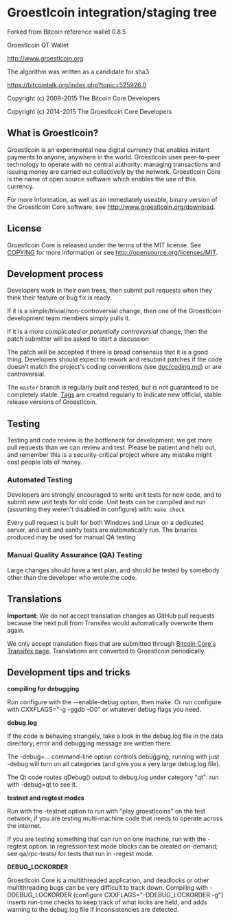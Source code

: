 Groestlcoin integration/staging tree
=================================
Forked from Bitcoin reference wallet 0.8.5

Groestlcoin QT Wallet

http://www.groestlcoin.org

The algorithm was written as a candidate for sha3

https://bitcointalk.org/index.php?topic=525926.0

Copyright (c) 2009-2015 The Bitcoin Core Developers

Copyright (c) 2014-2015 The Groestlcoin Core Developers

What is Groestlcoin?
-----------------

Groestlcoin is an experimental new digital currency that enables instant payments to
anyone, anywhere in the world. Groestlcoin uses peer-to-peer technology to operate
with no central authority: managing transactions and issuing money are carried
out collectively by the network. Groestlcoin Core is the name of open source
software which enables the use of this currency.

For more information, as well as an immediately useable, binary version of
the Groestlcoin Core software, see http://www.groestlcoin.org/download.

License
-------

Groestlcoin Core is released under the terms of the MIT license. See [COPYING](COPYING) for more
information or see http://opensource.org/licenses/MIT.

Development process
-------------------

Developers work in their own trees, then submit pull requests when they think
their feature or bug fix is ready.

If it is a simple/trivial/non-controversial change, then one of the Groestlcoin
development team members simply pulls it.

If it is a *more complicated or potentially controversial* change, then the patch
submitter will be asked to start a discussion 

The patch will be accepted if there is broad consensus that it is a good thing.
Developers should expect to rework and resubmit patches if the code doesn't
match the project's coding conventions (see [doc/coding.md](doc/coding.md)) or are
controversial.

The `master` branch is regularly built and tested, but is not guaranteed to be
completely stable. [Tags](https://github.com/groestlcoin/groestlcoin/tags) are created
regularly to indicate new official, stable release versions of Groestlcoin.

Testing
-------

Testing and code review is the bottleneck for development; we get more pull
requests than we can review and test. Please be patient and help out, and
remember this is a security-critical project where any mistake might cost people
lots of money.

### Automated Testing

Developers are strongly encouraged to write unit tests for new code, and to
submit new unit tests for old code. Unit tests can be compiled and run (assuming they weren't disabled in configure) with: `make check`

Every pull request is built for both Windows and Linux on a dedicated server,
and unit and sanity tests are automatically run. The binaries produced may be
used for manual QA testing

### Manual Quality Assurance (QA) Testing

Large changes should have a test plan, and should be tested by somebody other
than the developer who wrote the code.

Translations
------------

**Important**: We do not accept translation changes as GitHub pull requests because the next
pull from Transifex would automatically overwrite them again.

We only accept translation fixes that are submitted through [Bitcoin Core's Transifex page](https://www.transifex.com/projects/p/bitcoin/).
Translations are converted to Groestlcoin periodically.

Development tips and tricks
---------------------------

**compiling for debugging**

Run configure with the --enable-debug option, then make. Or run configure with
CXXFLAGS="-g -ggdb -O0" or whatever debug flags you need.

**debug.log**

If the code is behaving strangely, take a look in the debug.log file in the data directory;
error and debugging message are written there.

The -debug=... command-line option controls debugging; running with just -debug will turn
on all categories (and give you a very large debug.log file).

The Qt code routes qDebug() output to debug.log under category "qt": run with -debug=qt
to see it.

**testnet and regtest modes**

Run with the -testnet option to run with "play groestlcoins" on the test network, if you
are testing multi-machine code that needs to operate across the internet.

If you are testing something that can run on one machine, run with the -regtest option.
In regression test mode blocks can be created on-demand; see qa/rpc-tests/ for tests
that run in -regest mode.

**DEBUG_LOCKORDER**

Groestlcoin Core is a multithreaded application, and deadlocks or other multithreading bugs
can be very difficult to track down. Compiling with -DDEBUG_LOCKORDER (configure
CXXFLAGS="-DDEBUG_LOCKORDER -g") inserts run-time checks to keep track of what locks
are held, and adds warning to the debug.log file if inconsistencies are detected.

